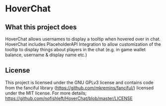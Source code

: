# HoverChat
## What this project does
HoverChat allows usernames to display a tooltip when hovered over in chat. HoverChat includes PlaceholderAPI Integration to allow customization of the tooltip to display things about players in the chat (e.g. in game wallet balance, username & display name etc.)

## License
This project is licensed under the GNU GPLv3 license and contains code from the fanciful library (https://github.com/mkremins/fanciful/) licensed under the MIT license. For more details; https://github.com/nofishleft/HoverChat/blob/master/LICENSE

